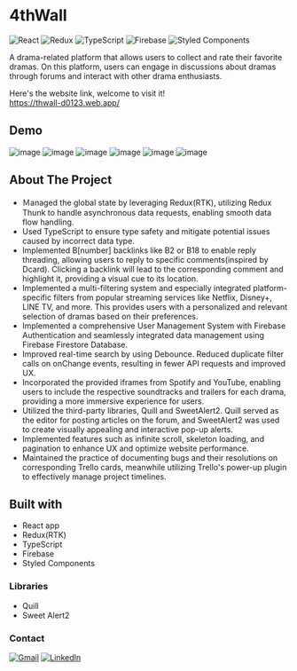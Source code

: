 # 4thWall
![React](https://img.shields.io/badge/react-%2320232a.svg?style=for-the-badge&logo=react&logoColor=%2361DAFB)
![Redux](https://img.shields.io/badge/redux-%23593d88.svg?style=for-the-badge&logo=redux&logoColor=white)
![TypeScript](https://img.shields.io/badge/typescript-%23007ACC.svg?style=for-the-badge&logo=typescript&logoColor=white)
![Firebase](https://img.shields.io/badge/Firebase-039BE5?style=for-the-badge&logo=Firebase&logoColor=white)
![Styled Components](https://img.shields.io/badge/styled--components-DB7093?style=for-the-badge&logo=styled-components&logoColor=white)

A drama-related platform that allows users to collect and rate their favorite dramas. On this platform, users can engage in discussions about dramas through forums and interact with other drama enthusiasts.

Here's the website link, welcome to visit it!<br />
https://thwall-d0123.web.app/

## Demo
![image](https://github.com/hanno3o/4th-Wall/assets/71745862/01048efc-2578-4b19-b9f4-9465ff875b51)
![image](https://github.com/hanno3o/4th-Wall/assets/71745862/3137b329-cf38-4134-8467-b08fbe65e9e6)
![image](https://github.com/hanno3o/4th-Wall/assets/71745862/535c8476-d613-4ea9-a6d7-d42e6979e2ad)
![image](https://github.com/hanno3o/4th-Wall/assets/71745862/f21d37c2-8191-40e9-9df8-61e5f5d0f8b8)
![image](https://github.com/hanno3o/4th-Wall/assets/71745862/7aeb4439-df31-43f5-91e0-d1a697ead20d)
![image](https://github.com/hanno3o/4th-Wall/assets/71745862/4fd32f60-68c4-43d5-a69c-66611ef121d5)


## About The Project
- Ｍanaged the global state by leveraging Redux(RTK), utilizing Redux Thunk to handle asynchronous data requests, enabling smooth data flow handling.
- Used TypeScript to ensure type safety and mitigate potential issues caused by incorrect data type.
- Implemented B[number] backlinks like B2 or B18 to enable reply threading, allowing users to reply to specific comments(inspired by Dcard). Clicking a backlink will lead to the corresponding comment and highlight it, providing a visual cue to its location.
- Implemented a multi-filtering system and especially integrated platform-specific filters from popular streaming services like Netflix, Disney+, LINE TV, and more. This provides users with a personalized and relevant selection of dramas based on their preferences. 
- Implemented a comprehensive User Management System with Firebase Authentication and seamlessly integrated data management using Firebase Firestore Database.
- Improved real-time search by using Debounce. Reduced duplicate filter calls on onChange events, resulting in fewer API requests and improved UX.
- Incorporated the provided iframes from Spotify and YouTube, enabling users to include the respective soundtracks and trailers for each drama, providing a more immersive experience for users.
- Utilized the third-party libraries, Quill and SweetAlert2. Quill served as the editor for posting articles on the forum, and SweetAlert2 was used to create visually appealing and interactive pop-up alerts.
- Implemented features such as infinite scroll, skeleton loading, and pagination to enhance UX and optimize website performance.
- Maintained the practice of documenting bugs and their resolutions on corresponding Trello cards, meanwhile utilizing Trello's power-up plugin to effectively manage project timelines.

## Built with
- React app
- Redux(RTK)
- TypeScript
- Firebase
- Styled Components

### Libraries 
- Quill
- Sweet Alert2

### Contact
[![Gmail](https://img.shields.io/badge/Gmail-D14836?style=for-the-badge&logo=gmail&logoColor=white)](jennifer881030@gmail.com)
[![LinkedIn](https://img.shields.io/badge/linkedin-%230077B5.svg?style=for-the-badge&logo=linkedin&logoColor=white)](https://www.linkedin.com/in/jennifer-lin-dev/)
